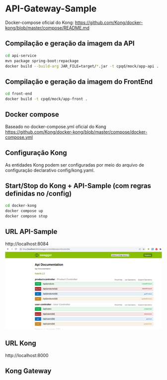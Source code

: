 # API-Gateway-Sample

Docker-compose oficial do Kong:
https://github.com/Kong/docker-kong/blob/master/compose/README.md

## Compilação e geração da imagem da API

```bash
cd api-service
mvn package spring-boot:repackage
docker build --build-arg JAR_FILE=target/*.jar -t cpqd/mock/app-api .
```

## Compilação e geração da imagem do FrontEnd

```bash
cd front-end
docker build -t cpqd/mock/app-front .
```

## Docker compose

Baseado no docker-compose.yml oficial do Kong
https://github.com/Kong/docker-kong/blob/master/compose/docker-compose.yml

## Configuração Kong

As entidades Kong podem ser configuradas por meio do arquivo de configuração declarativo config/kong.yaml.


## Start/Stop do Kong + API-Sample (com regras definidas no /config)

```bash
cd docker-kong
docker compose up
docker compose stop
```

## URL API-Sample

http://localhost:8084
<img src="swagger_api.png">

## URL Kong
http://localhost:8000


## Kong Gateway

